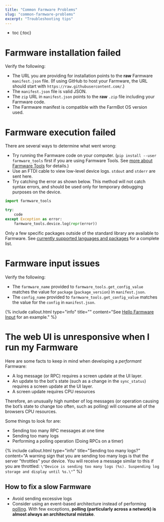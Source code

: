 ```yaml
---
title: "Common Farmware Problems"
slug: "common-farmware-problems"
excerpt: "Troubleshooting tips"
---
```


* toc
{:toc}


# Farmware installation failed

Verify the following:
* The URL you are providing for installation points to the __raw__ Farmware `manifest.json` file. (If using GitHub to host your Farmware, the URL should start with `https://raw.githubusercontent.com/`.)
* The `manifest.json` file is valid JSON.
* The `zip` URL in `manifest.json` points to the __raw__ `.zip` file including your Farmware code.
* The Farmware manifest is compatible with the FarmBot OS version used.

# Farmware execution failed

There are several ways to determine what went wrong:
* Try running the Farmware code on your computer. (`pip install --user farmware_tools` first if you are using Farmware Tools. See [more about Farmware Tools](doc:farmware#section-more-about-farmware-tools) for details.)
* Use an FTDI cable to view low-level device logs. `stdout` and `stderr` are sent here.
* Try catching the error as shown below. This method will not catch syntax errors, and should be used only for temporary debugging purposes on the device.


```python
import farmware_tools

try:
    code
except Exception as error:
    farmware_tools.device.log(repr(error))
```

Only a few specific packages outside of the standard library are available to Farmware. See [currently supported languages and packages](doc:farmware#section-currently-supported-languages-and-packages) for a complete list.

# Farmware input issues

Verify the following:
 * The `farmware_name` provided to `farmware_tools.get_config_value` matches the value for `package` (`package_version`) in `manifest.json`.
 * The `config_name` provided to `farmware_tools.get_config_value` matches the value for the `config` in `manifest.json`.

{% include callout.html type="info" title="" content="See [Hello Farmware Input](https://github.com/FarmBot-Labs/hello-farmware-input) for an example." %}



# The web UI is unresponsive when I run my Farmware

Here are some facts to keep in mind when developing a _performant_ Farmware:

 * A log message (or RPC) requires a screen update at the UI layer.
 * An update to the bot's state (such as a change in the `sync_status`)  requires a screen update at the UI layer.
 * A screen update requires CPU resources

Therefore, an unusually high number of log messages (or operation causing the bot’s state to change too often, such as polling) will consume all of the browsers CPU resources.

Some things to look for are:

 * Sending too many RPC messages at one time
 * Sending too many logs
 * Performing a polling operation (Doing RPCs on a timer)

{% include callout.html type="info" title="Sending too many logs?" content="A warning sign that you are sending too many logs is that the server \"throttles\" your device.
You will receive a message similar to this if you are throttled:  `\"Device is sending too many logs (%s). Suspending log storage and display until %s.\"`" %}

## How to fix a slow Farmware

 * Avoid sending excessive logs
 * Consider using an event-based architecture instead of performing [polling](https://en.wikipedia.org/wiki/Polling_computer_science). With few exceptions, **polling (particularly across a network) is almost always an architectural mistake**.
